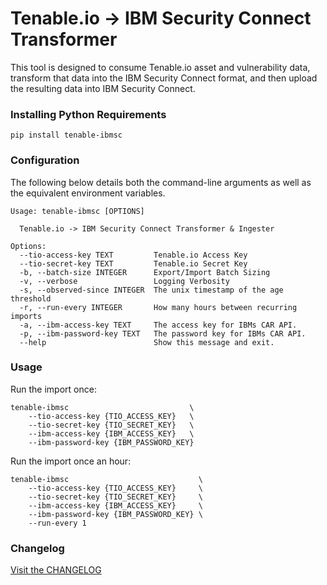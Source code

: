 # Tenable.io -> IBM Security Connect Transformer

This tool is designed to consume Tenable.io asset and vulnerability data,
transform that data into the IBM Security Connect format, and then upload
the resulting data into IBM Security Connect.

### Installing Python Requirements
```shell
pip install tenable-ibmsc
```

### Configuration
The following below details both the command-line arguments as well as the
equivalent environment variables.

```
Usage: tenable-ibmsc [OPTIONS]

  Tenable.io -> IBM Security Connect Transformer & Ingester

Options:
  --tio-access-key TEXT         Tenable.io Access Key
  --tio-secret-key TEXT         Tenable.io Secret Key
  -b, --batch-size INTEGER      Export/Import Batch Sizing
  -v, --verbose                 Logging Verbosity
  -s, --observed-since INTEGER  The unix timestamp of the age threshold
  -r, --run-every INTEGER       How many hours between recurring imports
  -a, --ibm-access-key TEXT     The access key for IBMs CAR API.
  -p, --ibm-password-key TEXT   The password key for IBMs CAR API.
  --help                        Show this message and exit.
```

### Usage

Run the import once:

```
tenable-ibmsc                           \
    --tio-access-key {TIO_ACCESS_KEY}   \
    --tio-secret-key {TIO_SECRET_KEY}   \
    --ibm-access-key {IBM_ACCESS_KEY}   \
    --ibm-password-key {IBM_PASSWORD_KEY}
```

Run the import once an hour:

```
tenable-ibmsc                             \
    --tio-access-key {TIO_ACCESS_KEY}     \
    --tio-secret-key {TIO_SECRET_KEY}     \
    --ibm-access-key {IBM_ACCESS_KEY}     \
    --ibm-password-key {IBM_PASSWORD_KEY} \
    --run-every 1
```

### Changelog
[Visit the CHANGELOG](CHANGELOG.md)